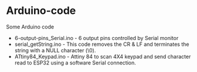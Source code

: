 # Arduino-code
 Some Arduino code 
 
- 6-output-pins_Serial.ino - 6 output pins controlled by Serial monitor 
- serial_getString.ino     - This code removes the CR & LF and terminates the string with a NULL character (\0).
- ATtiny84_Keypad.ino      - Attiny 84 to scan 4X4 keypad and send character read to ESP32 using a software Serial connection.
